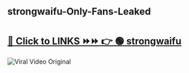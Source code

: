 
 ## strongwaifu-Only-Fans-Leaked

# <h2><a href="https://clipsfans.com/strongwaifu&ref=git">🔗 Click to LINKS ⏩⏩ 👉 🟢 strongwaifu </a></h2>

<a href="https://clipsfans.com/strongwaifu&ref=git" rel="nofollow" data-target="animated-image.originalLink"><img src="https://i.ibb.co.com/xMMVF88/686577567.gif" alt="Viral Video Original" style="max-width: 100%; display: inline-block;" data-target="animated-image.originalImage"></a>
